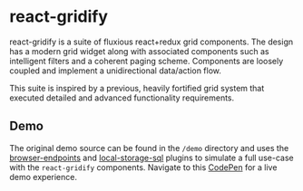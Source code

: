 # react-gridify

react-gridify is a suite of fluxious react+redux grid components. The design has a modern grid widget along with associated components such as intelligent filters and a coherent paging scheme. Components are loosely coupled and implement a unidirectional data/action flow. 

This suite is inspired by a previous, heavily fortified grid system that executed detailed and advanced functionality requirements.

Demo
--------------

The original demo source can be found in the `/demo` directory and uses the [browser-endpoints](https://github.com/AmmarCSE/browser-endpoints) and [local-storage-sql](https://github.com/AmmarCSE/local-storage-sql) plugins to simulate a full use-case with the `react-gridify` components. Navigate to this [CodePen](http://codepen.io/AmmarCSE/full/YWQgWb/) for a live demo experience.
